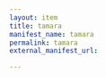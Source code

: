 ```yaml
---
layout: item
title: tamara
manifest_name: tamara
permalink: tamara
external_manifest_url: 

---
```

<!-- Add an essay or interpretive material below this line,
using HTML or markdown.  Do not modify this file above this line -->
